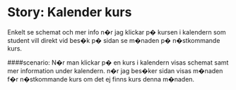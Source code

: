 # Story: Kalender kurs
Enkelt se schemat och mer info n�r jag klickar p� kursen i kalendern
som student
vill direkt vid bes�k p� sidan se m�naden p� n�stkommande kurs.

####scenario:
N�r man klickar p� en kurs i kalendern visas schemat samt mer information under kalendern.
n�r jag bes�ker sidan visas m�naden f�r n�stkommande kurs om det ej finns kurs denna m�naden.
